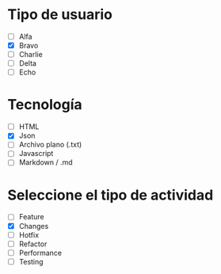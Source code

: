 # Tipo de usuario
- [ ] Alfa
- [X] Bravo 
- [ ] Charlie
- [ ] Delta
- [ ] Echo

# Tecnología
- [ ] HTML
- [X] Json
- [ ] Archivo plano (.txt)
- [ ] Javascript
- [ ] Markdown / .md

# Seleccione el tipo de actividad
- [ ] Feature
- [X] Changes
- [ ] Hotfix
- [ ] Refactor
- [ ] Performance
- [ ] Testing